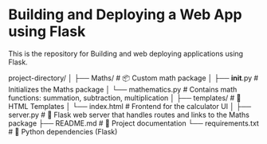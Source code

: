 # Building and Deploying a Web App using Flask
This is the repository for Building and web deploying applications using Flask.


project-directory/
│
├── Maths/                         # 📦 Custom math package
│   ├── __init__.py               # Initializes the Maths package
│   └── mathematics.py            # Contains math functions: summation, subtraction, multiplication
│
├── templates/                    # 📁 HTML Templates
│   └── index.html                # Frontend for the calculator UI
│
├── server.py                     # 🚀 Flask web server that handles routes and links to the Maths package
├── README.md                     # 📘 Project documentation
└── requirements.txt              # 📄 Python dependencies (Flask)
